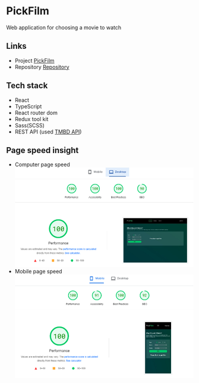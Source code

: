 # PickFilm

Web application for choosing a movie to watch
## Links

- Project [PickFilm](https://pick-film.vercel.app/)
- Repository [Repository](https://github.com/XJloTT4eH9l/PickFilm)

## Tech stack
- React
- TypeScript
- React router dom
- Redux tool kit
- Sass(SCSS)
- REST API (used [TMBD API](https://www.themoviedb.org/))


## Page speed insight
- Computer page speed
![Computer](/src/assets/img/pc-speed.jpg "Computer page speed")
- Mobile page speed
![Mobile](/src/assets/img/mobile-speed.jpg "Mobile page speed")
